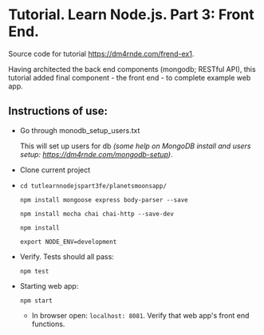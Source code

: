 
# Tutorial. Learn Node.js. Part 3: Front End.

Source code for tutorial https://dm4rnde.com/frend-ex1.


Having architected the back end components (mongodb; RESTful API), this tutorial added final component - the front end - to complete example web app.


## Instructions of use:

- Go through monodb_setup_users.txt 

	This will set up users for db *(some help on MongoDB install and users setup: https://dm4rnde.com/mongodb-setup)*.

- Clone current project

- 	`cd tutlearnnodejspart3fe/planetsmoonsapp/`	
	
	`npm install mongoose express body-parser --save`
	
	`npm install mocha chai chai-http --save-dev`
	
	`npm install`
	
	`export NODE_ENV=development`

- Verify. Tests should all pass:

	`npm test`

- Starting web app:

	`npm start`
	
	- In browser open: `localhost: 8081`. Verify that web app's front end functions.
	   